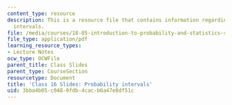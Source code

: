 ```yaml
---
content_type: resource
description: This is a resource file that contains information regarding probability
  intervals.
file: /media/courses/18-05-introduction-to-probability-and-statistics-spring-2014/3bba4b05c0480fdb4cacb6a47e8df51c_MIT18_05S14_class16slides.pdf
file_type: application/pdf
learning_resource_types:
- Lecture Notes
ocw_type: OCWFile
parent_title: Class Slides
parent_type: CourseSection
resourcetype: Document
title: 'Class 16 Slides: Probability intervals'
uid: 3bba4b05-c048-0fdb-4cac-b6a47e8df51c
---
```

